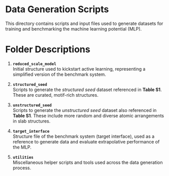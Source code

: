 # Data Generation Scripts

This directory contains scripts and input files used to generate datasets for training and benchmarking the machine learning potential (MLP).

# Folder Descriptions

1. **`reduced_scale_model`**  
   Initial structure used to kickstart active learning, representing a simplified version of the benchmark system.

2. **`structured_seed`**  
   Scripts to generate the *structured seed* dataset referenced in **Table S1**. These are curated, motif-rich structures.

3. **`unstructured_seed`**  
   Scripts to generate the *unstructured seed* dataset also referenced in **Table S1**. These include more random and diverse atomic arrangements in slab structures.

4. **`target_interface`**  
   Structure file of the benchmark system (target interface), used as a reference to generate data and evaluate extrapolative performance of the MLP.

5. **`utilities`**  
   Miscellaneous helper scripts and tools used across the data generation process.

